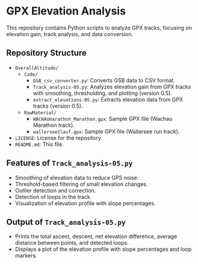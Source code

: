 # GPX Elevation Analysis

This repository contains Python scripts to analyze GPX tracks, focusing on elevation gain, track analysis, and data conversion.

## Repository Structure
- `OverallAltitude/`
  - `Code/`
    - `GSB_csv_converter.py`: Converts GSB data to CSV format.
    - `Track_analysis-05.py`: Analyzes elevation gain from GPX tracks with smoothing, thresholding, and plotting (version 0.5).
    - `extract_elevations-05.py`: Extracts elevation data from GPX tracks (version 0.5).
  - `RawMaterial/`
    - `WACHAUmarathon_Marathon.gpx`: Sample GPX file (Wachau Marathon track).
    - `wallersee1lauf.gpx`: Sample GPX file (Wallersee run track).
- `LICENSE`: License for the repository.
- `README.md`: This file.

## Features of `Track_analysis-05.py`
- Smoothing of elevation data to reduce GPS noise.
- Threshold-based filtering of small elevation changes.
- Outlier detection and correction.
- Detection of loops in the track.
- Visualization of elevation profile with slope percentages.

## Output of `Track_analysis-05.py`
- Prints the total ascent, descent, net elevation difference, average distance between points, and detected loops.
- Displays a plot of the elevation profile with slope percentages and loop markers.
